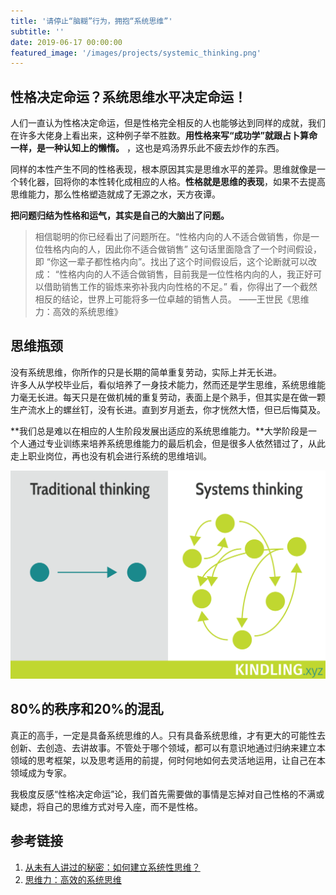 ```yaml
---
title: '请停止“脑糊”行为，拥抱“系统思维”'
subtitle: ''
date: 2019-06-17 00:00:00
featured_image: '/images/projects/systemic_thinking.png'
---
```

## 性格决定命运？系统思维水平决定命运！
人们一直认为性格决定命运，但是性格完全相反的人也能够达到同样的成就，我们在许多大佬身上看出来，这种例子举不胜数。**用性格来写“成功学”就跟占卜算命一样，是一种认知上的懒惰。**  ，这也是鸡汤界乐此不疲去炒作的东西。

同样的本性产生不同的性格表现，根本原因其实是思维水平的差异。思维就像是一个转化器，回将你的本性转化成相应的人格。**性格就是思维的表现**，如果不去提高思维能力，那么性格塑造就成了无源之水，天方夜谭。

**把问题归结为性格和运气，其实是自己的大脑出了问题。**

<blockquote>
相信聪明的你已经看出了问题所在。“性格内向的人不适合做销售，你是一位牲格内向的人，因此你不适合做销售” 这句话里面隐含了一个时间假设，即 “你这一辈子都性格内向”。找出了这个时间假设后，这个论断就可以改成： “性格内向的人不适合做销售，目前我是一位性格内向的人，我正好可以借助销售工作的锻炼来弥补我内向性格的不足。” 看，你得出了一个截然相反的结论，世界上可能将多一位卓越的销售人员。
——王世民《思维力：高效的系统思维》
</blockquote>

## 思维瓶颈
没有系统思维，你所作的只是长期的简单重复劳动，实际上并无长进。  
许多人从学校毕业后，看似培养了一身技术能力，然而还是学生思维，系统思维能力毫无长进。每天只是在做机械的重复劳动，表面上是个熟手，但其实是在做一颗生产流水上的螺丝钉，没有长进。直到岁月逝去，你才恍然大悟，但已后悔莫及。  

**我们总是难以在相应的人生阶段发展出适应的系统思维能力。**大学阶段是一个人通过专业训练来培养系统思维能力的最后机会，但是很多人依然错过了，从此走上职业岗位，再也没有机会进行系统的思维培训。

<img src="/images/projects/systemic_thinking.png">

## 80%的秩序和20%的混乱
真正的高手，一定是具备系统思维的人。只有具备系统思维，才有更大的可能性去创新、去创造、去讲故事。不管处于哪个领域，都可以有意识地通过归纳来建立本领域的思考框架，以及思考适用的前提，何时何地如何去灵活地运用，让自己在本领域成为专家。  

我极度反感“性格决定命运”论，我们首先需要做的事情是忘掉对自己性格的不满或疑虑，将自己的思维方式对号入座，而不是性格。


## 参考链接
1. [从未有人讲过的秘密：如何建立系统性思维？
](https://www.linkedin.com/pulse/%E4%BB%8E%E6%9C%AA%E6%9C%89%E4%BA%BA%E8%AE%B2%E8%BF%87%E7%9A%84%E7%A7%98%E5%AF%86%E5%A6%82%E4%BD%95%E5%BB%BA%E7%AB%8B%E7%B3%BB%E7%BB%9F%E6%80%A7%E6%80%9D%E7%BB%B4-%E6%9D%BE-%E6%B5%B7)
2. [思维力：高效的系统思维](https://book.douban.com/subject/26948875/)